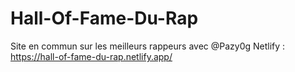 # Hall-Of-Fame-Du-Rap
Site en commun sur les meilleurs rappeurs avec @Pazy0g
Netlify : https://hall-of-fame-du-rap.netlify.app/

